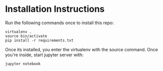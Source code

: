 # Installation Instructions

Run the following commands once to install this repo:

```
virtualenv .
source bin/activate
pip install -r requirements.txt

```

Once its installed, you enter the virtualenv with the source command. Once you're inside, start jupyter server with:

```
jupyter notebook

```